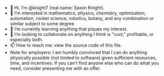 - 👋 Hi, I’m @knight7 (real name: Saxon Knight).
- 👀 I’m interested in mathematics, physics, chemistry, optimization, automation, rocket science, robotics, botany, and any combination or similar subject to some degree.
- 🌱 I’m currently learning anything that piques my interest.
- 💞️ I’m looking to collaborate on anything I think is "cool," profitable, or especially both.
- 📫 How to reach me: <!--<last name><period><first name><at symbol><gmail><period><com>--> view the source code of this file.
- Note for employers: I am humbly convinced that I can do anything physically possible (not limited to software) given sufficient resources, time, and incentives. If you can't find anyone else who can do what you need, consider presenting me with an offer.

<!---
knight7/knight7 is a ✨ special ✨ repository because its `README.md` (this file) appears on your GitHub profile.
You can click the Preview link to take a look at your changes.
--->

